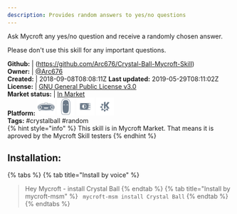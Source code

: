 ```yaml
---
description: Provides random answers to yes/no questions
---
```

Ask Mycroft any yes/no question and receive a randomly chosen answer.

Please don't use this skill for any important questions.

**Github:** | (https://github.com/Arc676/Crystal-Ball-Mycroft-Skill)  
**Owner:** | [@Arc676](https://github.com/Arc676)  
**Created:** | 2018-09-08T08:08:11Z  **Last updated:** 2019-05-29T08:11:02Z  
**License:** | [GNU General Public License v3.0](https://api.github.com/licenses/gpl-3.0)  
**Market status:** | [In Market](https://market.mycroft.ai/skill/skill-crystal-ball)  
**Platform:**   ![](.gitbook/assets/mark-1-icon.png)  ![](.gitbook/assets/mark-2-icon.png)  ![](.gitbook/assets/picroft-icon.png)  ![](.gitbook/assets/kde.png)   
**Tags:** \#crystalball \#random   
{% hint style="info" %}
This skill is in Mycroft Market. That means it is aproved by the Mycroft Skill testers
{% endhint %}
    
## Installation:  
{% tabs %}
{% tab title="Install by voice" %}
> Hey Mycroft - install Crystal Ball
{% endtab %}
  {% tab title="Install by mycroft-msm" %}
``` mycroft-msm install Crystal Ball```
{% endtab %}
  {% endtabs %}
  